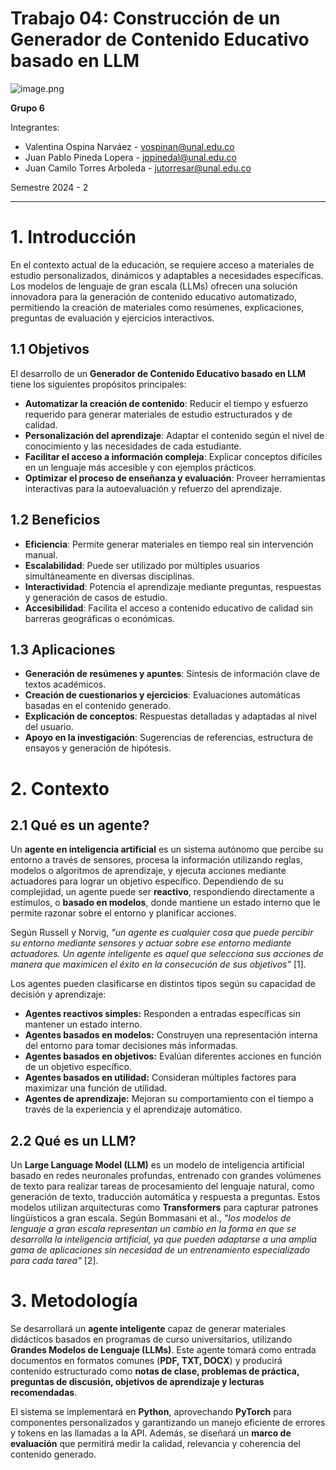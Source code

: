 # **Trabajo 04: Construcción de un Generador de Contenido Educativo basado en LLM**

![image.png](https://github.com/user-attachments/assets/d6d3b96a-bdd2-4004-bf9a-0fc03303a87c)


**Grupo 6**

Integrantes:

- Valentina Ospina Narváez - [vospinan@unal.edu.co](mailto:vospinan@unal.edu.co)
- Juan Pablo Pineda Lopera - [jppinedal@unal.edu.co](mailto:jppinedal@unal.edu.co)
- Juan Camilo Torres Arboleda - [jutorresar@unal.edu.co](mailto:jutorresar@unal.edu.co)

Semestre 2024 - 2

---

# 1. Introducción

En el contexto actual de la educación, se requiere acceso a materiales de estudio personalizados, dinámicos y adaptables a  necesidades específicas. Los modelos de lenguaje de gran escala (LLMs) ofrecen una solución innovadora para la generación de contenido educativo automatizado, permitiendo la creación de materiales como resúmenes, explicaciones, preguntas de evaluación y ejercicios interactivos.

## **1.1 Objetivos**

El desarrollo de un **Generador de Contenido Educativo basado en LLM** tiene los siguientes propósitos principales:

- **Automatizar la creación de contenido**: Reducir el tiempo y esfuerzo requerido para generar materiales de estudio estructurados y de calidad.
- **Personalización del aprendizaje**: Adaptar el contenido según el nivel de conocimiento y las necesidades de cada estudiante.
- **Facilitar el acceso a información compleja**: Explicar conceptos difíciles en un lenguaje más accesible y con ejemplos prácticos.
- **Optimizar el proceso de enseñanza y evaluación**: Proveer herramientas interactivas para la autoevaluación y refuerzo del aprendizaje.

## **1.2 Beneficios**

- **Eficiencia**: Permite generar materiales en tiempo real sin intervención manual.
- **Escalabilidad**: Puede ser utilizado por múltiples usuarios simultáneamente en diversas disciplinas.
- **Interactividad**: Potencia el aprendizaje mediante preguntas, respuestas y generación de casos de estudio.
- **Accesibilidad**: Facilita el acceso a contenido educativo de calidad sin barreras geográficas o económicas.

## **1.3 Aplicaciones**

- **Generación de resúmenes y apuntes**: Síntesis de información clave de textos académicos.
- **Creación de cuestionarios y ejercicios**: Evaluaciones automáticas basadas en el contenido generado.
- **Explicación de conceptos**: Respuestas detalladas y adaptadas al nivel del usuario.
- **Apoyo en la investigación**: Sugerencias de referencias, estructura de ensayos y generación de hipótesis.

# 2. Contexto

## **2.1 Qué es un agente?**

Un **agente en inteligencia artificial** es un sistema autónomo que percibe su entorno a través de sensores, procesa la información utilizando reglas, modelos o algoritmos de aprendizaje, y ejecuta acciones mediante actuadores para lograr un objetivo específico. Dependiendo de su complejidad, un agente puede ser **reactivo**, respondiendo directamente a estímulos, o **basado en modelos**, donde mantiene un estado interno que le permite razonar sobre el entorno y planificar acciones.

Según Russell y Norvig, *"un agente es cualquier cosa que puede percibir su entorno mediante sensores y actuar sobre ese entorno mediante actuadores. Un agente inteligente es aquel que selecciona sus acciones de manera que maximicen el éxito en la consecución de sus objetivos"* [1].

Los agentes pueden clasificarse en distintos tipos según su capacidad de decisión y aprendizaje:

- **Agentes reactivos simples:** Responden a entradas específicas sin mantener un estado interno.
- **Agentes basados en modelos:** Construyen una representación interna del entorno para tomar decisiones más informadas.
- **Agentes basados en objetivos:** Evalúan diferentes acciones en función de un objetivo específico.
- **Agentes basados en utilidad:** Consideran múltiples factores para maximizar una función de utilidad.
- **Agentes de aprendizaje:** Mejoran su comportamiento con el tiempo a través de la experiencia y el aprendizaje automático.

## **2.2 Qué es un LLM?**

Un **Large Language Model (LLM)** es un modelo de inteligencia artificial basado en redes neuronales profundas, entrenado con grandes volúmenes de texto para realizar tareas de procesamiento del lenguaje natural, como generación de texto, traducción automática y respuesta a preguntas. Estos modelos utilizan arquitecturas como **Transformers** para capturar patrones lingüísticos a gran escala. Según Bommasani et al., *"los modelos de lenguaje a gran escala representan un cambio en la forma en que se desarrolla la inteligencia artificial, ya que pueden adaptarse a una amplia gama de aplicaciones sin necesidad de un entrenamiento especializado para cada tarea"* [2].

# 3. Metodología

Se desarrollará un **agente inteligente** capaz de generar materiales didácticos basados en programas de curso universitarios, utilizando **Grandes Modelos de Lenguaje (LLMs)**. Este agente tomará como entrada documentos en formatos comunes (**PDF, TXT, DOCX**) y producirá contenido estructurado como **notas de clase, problemas de práctica, preguntas de discusión, objetivos de aprendizaje y lecturas recomendadas**.

El sistema se implementará en **Python**, aprovechando **PyTorch** para componentes personalizados y garantizando un manejo eficiente de errores y tokens en las llamadas a la API. Además, se diseñará un **marco de evaluación** que permitirá medir la calidad, relevancia y coherencia del contenido generado.
